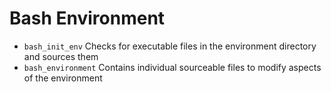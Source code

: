 # Bash Environment

- `bash_init_env` Checks for executable files in the environment directory and sources them
- `bash_environment` Contains individual sourceable files to modify aspects of the environment
